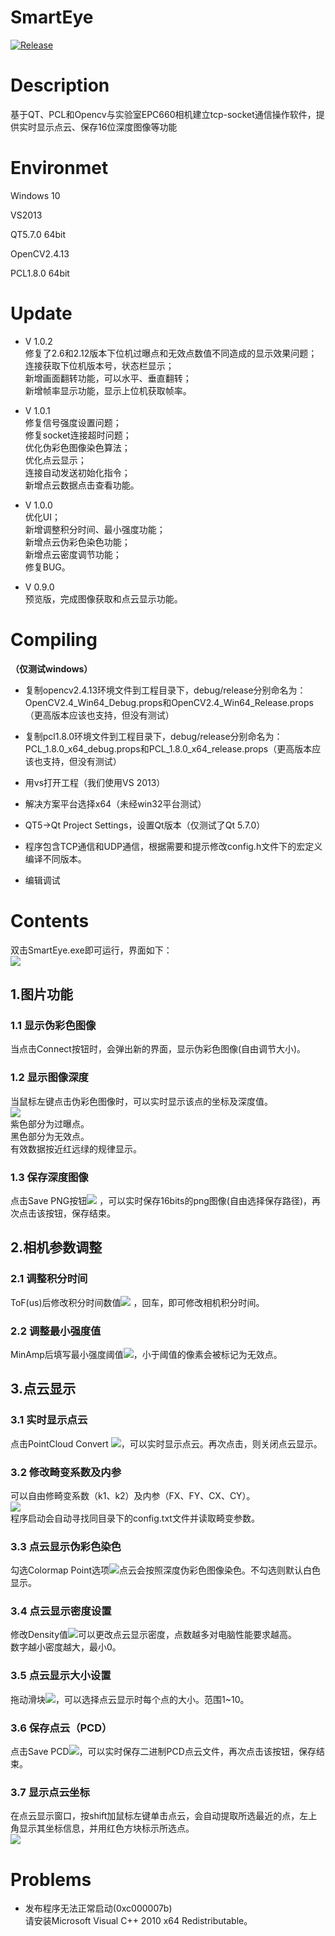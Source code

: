 # SmartEye  
[![Release](https://img.shields.io/badge/release-1.0.2-green.svg?style=flat)](https://github.com/dongmuliu/SmartEye/releases)  

# Description
基于QT、PCL和Opencv与实验室EPC660相机建立tcp-socket通信操作软件，提供实时显示点云、保存16位深度图像等功能

# Environmet

Windows 10

VS2013

QT5.7.0 64bit

OpenCV2.4.13

PCL1.8.0 64bit

# Update  
* V 1.0.2  
修复了2.6和2.12版本下位机过曝点和无效点数值不同造成的显示效果问题；  
连接获取下位机版本号，状态栏显示；  
新增画面翻转功能，可以水平、垂直翻转；  
新增帧率显示功能，显示上位机获取帧率。  

* V 1.0.1  
修复信号强度设置问题；  
修复socket连接超时问题；  
优化伪彩色图像染色算法；  
优化点云显示；  
连接自动发送初始化指令；  
新增点云数据点击查看功能。  

* V 1.0.0  
优化UI；  
新增调整积分时间、最小强度功能；  
新增点云伪彩色染色功能；  
新增点云密度调节功能；  
修复BUG。  

* V 0.9.0    
预览版，完成图像获取和点云显示功能。 

# Compiling
**（仅测试windows）**
* 复制opencv2.4.13环境文件到工程目录下，debug/release分别命名为：OpenCV2.4_Win64_Debug.props和OpenCV2.4_Win64_Release.props（更高版本应该也支持，但没有测试）

* 复制pcl1.8.0环境文件到工程目录下，debug/release分别命名为：PCL_1.8.0_x64_debug.props和PCL_1.8.0_x64_release.props（更高版本应该也支持，但没有测试）

* 用vs打开工程（我们使用VS 2013）

* 解决方案平台选择x64（未经win32平台测试）

* QT5->Qt Project Settings，设置Qt版本（仅测试了Qt 5.7.0）

* 程序包含TCP通信和UDP通信，根据需要和提示修改config.h文件下的宏定义编译不同版本。

* 编辑调试

# Contents

双击SmartEye.exe即可运行，界面如下：  
![](SmartEye/Image/1.png) 

## 1.图片功能

### 1.1 显示伪彩色图像

当点击Connect按钮时，会弹出新的界面，显示伪彩色图像(自由调节大小)。  

### 1.2 显示图像深度  

当鼠标左键点击伪彩色图像时，可以实时显示该点的坐标及深度值。  
![](SmartEye/Image/2.png)   
紫色部分为过曝点。  
黑色部分为无效点。  
有效数据按近红远绿的规律显示。  

### 1.3 保存深度图像  

点击Save PNG按钮![](SmartEye/Image/3.png)  ，可以实时保存16bits的png图像(自由选择保存路径)，再次点击该按钮，保存结束。  

## 2.相机参数调整

### 2.1 调整积分时间

ToF(us)后修改积分时间数值![](SmartEye/Image/4.png)  ，回车，即可修改相机积分时间。  

### 2.2 调整最小强度值

MinAmp后填写最小强度阈值![](SmartEye/Image/5.png)，小于阈值的像素会被标记为无效点。  
 
## 3.点云显示
 
### 3.1 实时显示点云
 
点击PointCloud Convert ![](SmartEye/Image/6.png)，可以实时显示点云。再次点击，则关闭点云显示。  

### 3.2 修改畸变系数及内参
 
可以自由修畸变系数（k1、k2）及内参（FX、FY、CX、CY）。  
![](SmartEye/Image/7.png)  
程序启动会自动寻找同目录下的config.txt文件并读取畸变参数。  
  
### 3.3 点云显示伪彩色染色

勾选Colormap Point选项![](SmartEye/Image/8.png)点云会按照深度伪彩色图像染色。不勾选则默认白色显示。  

### 3.4 点云显示密度设置

修改Density值![](SmartEye/Image/9.png)可以更改点云显示密度，点数越多对电脑性能要求越高。  
数字越小密度越大，最小0。

### 3.5 点云显示大小设置

拖动滑块![](SmartEye/Image/10.png)，可以选择点云显示时每个点的大小。范围1~10。  

### 3.6 保存点云（PCD）

点击Save PCD![](SmartEye/Image/11.png)，可以实时保存二进制PCD点云文件，再次点击该按钮，保存结束。  

### 3.7 显示点云坐标

在点云显示窗口，按shift加鼠标左键单击点云，会自动提取所选最近的点，左上角显示其坐标信息，并用红色方块标示所选点。  
![](SmartEye/Image/12.png)

# Problems
* 发布程序无法正常启动(0xc000007b)  
请安装Microsoft Visual C++ 2010 x64 Redistributable。  
